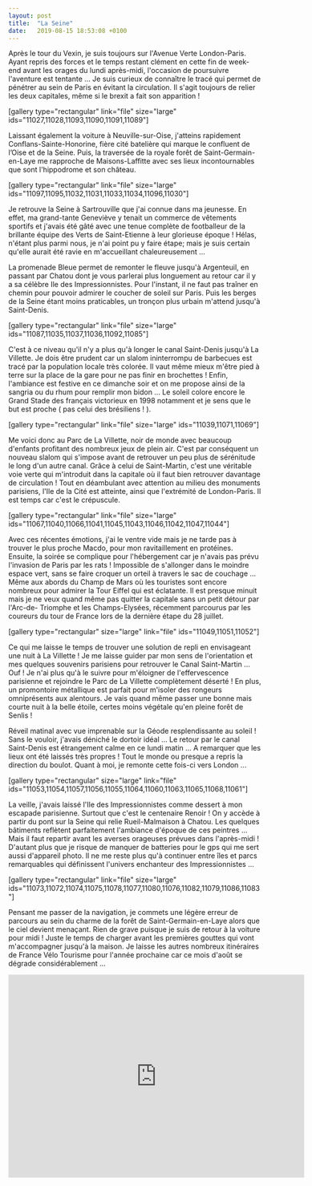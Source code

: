 ```yaml
---
layout: post
title:  "La Seine"
date:   2019-08-15 18:53:08 +0100
---
```

Après le tour du Vexin, je suis toujours sur l'Avenue Verte London-Paris.
Ayant repris des forces et le temps restant clément en cette fin de week-end avant les orages du lundi après-midi, l'occasion de poursuivre l'aventure est tentante ...
Je suis curieux de connaître le tracé qui permet de pénétrer au sein de Paris en évitant la circulation.
Il s'agit toujours de relier les deux capitales, même si le brexit a fait son apparition !

[gallery type="rectangular" link="file" size="large" ids="11027,11028,11093,11090,11091,11089"]

Laissant également la voiture à Neuville-sur-Oise, j'atteins rapidement Conflans-Sainte-Honorine, fière cité batelière qui marque le confluent de l’Oise et de la Seine.
Puis, la traversée de la royale forêt de Saint-Germain-en-Laye me rapproche de Maisons-Laffitte avec ses lieux incontournables que sont l'hippodrome et son château.

[gallery type="rectangular" link="file" size="large" ids="11097,11095,11032,11031,11033,11034,11096,11030"]

Je retrouve la Seine à Sartrouville que j'ai connue dans ma jeunesse.
En effet, ma grand-tante Geneviève y tenait un commerce de vêtements sportifs et j'avais été gâté avec une tenue complète de footballeur de la brillante équipe des Verts de Saint-Etienne à leur glorieuse époque !
Hélas, n'étant plus parmi nous, je n'ai point pu y faire étape; mais je suis certain qu'elle aurait été ravie en m'accueillant chaleureusement ...

La promenade Bleue permet de remonter le fleuve jusqu'à Argenteuil, en passant par Chatou dont je vous parlerai plus longuement au retour car il y a sa célèbre Ile des Impressionnistes.
Pour l'instant, il ne faut pas traîner en chemin pour pouvoir admirer le coucher de soleil sur Paris.
Puis les berges de la Seine étant moins praticables, un tronçon plus urbain m'attend jusqu'à Saint-Denis.

[gallery type="rectangular" link="file" size="large" ids="11087,11035,11037,11036,11092,11085"]

C'est à ce niveau qu'il n'y a plus qu'à longer le canal Saint-Denis jusqu'à La Villette.
Je dois être prudent car un slalom ininterrompu de barbecues est tracé par la population locale très colorée.
Il vaut même mieux m'être pied à terre sur la place de la gare pour ne pas finir en brochettes !
Enfin, l'ambiance est festive en ce dimanche soir et on me propose ainsi de la sangria ou du rhum pour remplir mon bidon ...
Le soleil colore encore le Grand Stade des français victorieux en 1998 notamment et je sens que le but est proche ( pas celui des brésiliens ! ).

[gallery type="rectangular" link="file" size="large" ids="11039,11071,11069"]

Me voici donc au Parc de La Villette, noir de monde avec beaucoup d'enfants profitant des nombreux jeux de plein air.
C'est par conséquent un nouveau slalom qui s'impose avant de retrouver un peu plus de sérénitude le long d'un autre canal.
Grâce à celui de Saint-Martin, c'est une véritable voie verte qui m'introduit dans la capitale où il faut bien retrouver davantage de circulation !
Tout en déambulant avec attention au milieu des monuments parisiens, l'Ile de la Cité est atteinte, ainsi que l'extrémité de London-Paris.
Il est temps car c'est le crépuscule.

[gallery type="rectangular" link="file" size="large" ids="11067,11040,11066,11041,11045,11043,11046,11042,11047,11044"]

Avec ces récentes émotions, j'ai le ventre vide mais je ne tarde pas à trouver le plus proche Macdo, pour mon ravitaillement en protéines.
Ensuite, la soirée se complique pour l'hébergement car je n'avais pas prévu l'invasion de Paris par les rats !
Impossible de s'allonger dans le moindre espace vert, sans se faire croquer un orteil à travers le sac de couchage ...
Même aux abords du Champ de Mars où les touristes sont encore nombreux pour admirer la Tour Eiffel qui est éclatante.
Il est presque minuit mais je ne veux quand même pas quitter la capitale sans un petit détour par l'Arc-de- Triomphe et les Champs-Elysées, récemment parcourus par les coureurs du tour de France lors de la dernière étape du 28 juillet.

[gallery type="rectangular" size="large" link="file" ids="11049,11051,11052"]

Ce qui me laisse le temps de trouver une solution de repli en envisageant une nuit à La Villette !
Je me laisse guider par mon sens de l'orientation et mes quelques souvenirs parisiens pour retrouver le Canal Saint-Martin ...
Ouf ! Je n'ai plus qu'à le suivre pour m'éloigner de l'effervescence parisienne et rejoindre le Parc de La Villette complètement déserté !
En plus, un promontoire métallique est parfait pour m'isoler des rongeurs omniprésents aux alentours.
Je vais quand même passer une bonne mais courte nuit à la belle étoile, certes moins végétale qu'en pleine forêt de Senlis !

Réveil matinal avec vue imprenable sur la Géode resplendissante au soleil !
Sans le vouloir, j'avais déniché le dortoir idéal ...
Le retour par le canal Saint-Denis est étrangement calme en ce lundi matin ...
A remarquer que les lieux ont été laissés très propres !
Tout le monde ou presque a repris la direction du boulot.
Quant à moi, je remonte cette fois-ci vers London ...

[gallery type="rectangular" size="large" link="file" ids="11053,11054,11057,11056,11055,11064,11060,11063,11065,11068,11061"]

La veille, j'avais laissé l'Ile des Impressionnistes comme dessert à mon escapade parisienne.
Surtout que c'est le centenaire Renoir !
On y accède à partir du pont sur la Seine qui relie Rueil-Malmaison à Chatou.
Les quelques bâtiments reflètent parfaitement l'ambiance d'époque de ces peintres ...
Mais il faut repartir avant les averses orageuses prévues dans l'après-midi !
D'autant plus que je risque de manquer de batteries pour le gps qui me sert aussi d'appareil photo.
Il ne me reste plus qu'à continuer entre îles et parcs remarquables qui définissent l'univers enchanteur des Impressionnistes ...

[gallery type="rectangular" link="file" size="large" ids="11073,11072,11074,11075,11078,11077,11080,11076,11082,11079,11086,11083"]

Pensant me passer de la navigation, je commets une légère erreur de parcours au sein du charme de la forêt de Saint-Germain-en-Laye alors que le ciel devient menaçant.
Rien de grave puisque je suis de retour à la voiture pour midi !
Juste le temps de charger avant les premières gouttes qui vont m'accompagner jusqu'à la maison.
Je laisse les autres nombreux itinéraires de France Vélo Tourisme pour l'année prochaine car ce mois d'août se dégrade considérablement ...

<iframe src="https://www.strava.com/activities/2612662601/embed/309e8dcca14f36e90f7008bd420932e381583d36" width="590" height="405" frameborder="0" scrolling="no"></iframe>